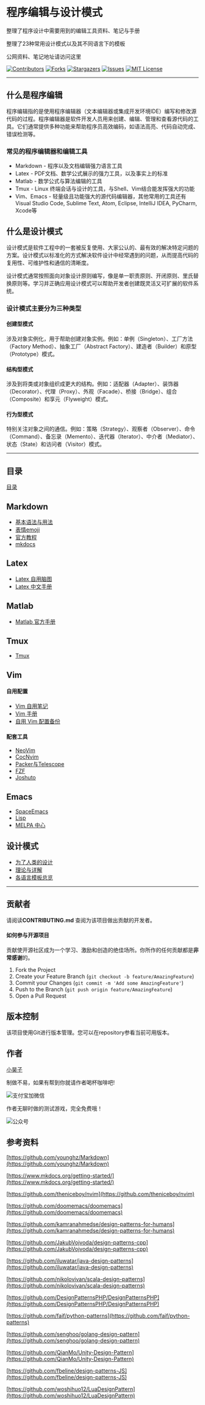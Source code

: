 # 程序编辑与设计模式

整理了程序设计中需要用到的编辑工具资料、笔记与手册

整理了23种常用设计模式以及其不同语言下的模板

公网资料、笔记地址请访问这里 

<!-- PROJECT SHIELDS -->

[![Contributors][contributors-shield]][contributors-url]
[![Forks][forks-shield]][forks-url]
[![Stargazers][stars-shield]][stars-url]
[![Issues][issues-shield]][issues-url]
[![MIT License][license-shield]][license-url]
<!-- [![LinkedIn][linkedin-shield]][linkedin-url] -->

<!-- PROJECT LOGO -->

--------------------

## 什么是程序编辑

程序编辑指的是使用程序编辑器（文本编辑器或集成开发环境IDE）编写和修改源代码的过程。程序编辑器是软件开发人员用来创建、编辑、管理和查看源代码的工具。它们通常提供多种功能来帮助程序员高效编码，如语法高亮、代码自动完成、错误检测等。

### 常见的程序编辑器和编辑工具
+ Markdown - 程序以及文档编辑强力语言工具
+ Latex - PDF文档、数学公式展示的强力工具，以及事实上的标准
+ Matlab - 数学公式与算法编辑的工具
+ Tmux - Linux 终端会话与设计的工具，与Shell、Vim结合能发挥强大的功能
+ Vim、Emacs - 轻量级且功能强大的源代码编辑器，其他常用的工具还有 Visual Studio Code, Sublime Text, Atom, Eclipse, IntelliJ IDEA, PyCharm, Xcode等

## 什么是设计模式
设计模式是软件工程中的一套被反复使用、大家公认的、最有效的解决特定问题的方案。设计模式以标准化的方式解决软件设计中经常遇到的问题，从而提高代码的复用性、可维护性和通信的清晰度。

设计模式通常按照面向对象设计原则编写，像是单一职责原则、开闭原则、里氏替换原则等。学习并正确应用设计模式可以帮助开发者创建既灵活又可扩展的软件系统。

### 设计模式主要分为三种类型

#### 创建型模式
涉及对象实例化，用于帮助创建对象实例。例如：单例（Singleton）、工厂方法（Factory Method）、抽象工厂（Abstract Factory）、建造者（Builder）和原型（Prototype）模式。

#### 结构型模式
涉及到将类或对象组织成更大的结构。例如：适配器（Adapter）、装饰器（Decorator）、代理（Proxy）、外观（Facade）、桥接（Bridge）、组合（Composite）和享元（Flyweight）模式。

#### 行为型模式
特别关注对象之间的通信。例如：策略（Strategy）、观察者（Observer）、命令（Command）、备忘录（Memento）、迭代器（Iterator）、中介者（Mediator）、状态（State）和访问者（Visitor）模式。

--------------------

## 目录

[目录](index.md)

## Markdown

+ [基本语法与用法](Markdown/README/README.md)
+ [表情emoji](Markdown/README/emoji.md)
+ [官方教程](https://markdown.com.cn/basic-syntax/)
+ [mkdocs](https://www.mkdocs.org/getting-started/)

## Latex

+ [Latex 自用脑图](https://www.yuque.com/hanwenhao-bs03y/tncnv7/iy0aay0hgghfhqgn?singleDoc#%20《Latex》)
+ [Latex 中文手册](https://albertyzp.github.io/2019/10/15/LaTex%E5%9F%BA%E7%A1%80%E6%89%8B%E5%86%8C/#%E4%B8%80-latex%E5%9F%BA%E6%9C%AC%E6%A6%82%E5%BF%B5)


## Matlab

+ [Matlab 官方手册](https://ww2.mathworks.cn/help/matlab/)


## Tmux

+ [Tmux](https://louiszhai.github.io/2017/09/30/tmux/)


## Vim

#### 自用配置

+ [Vim 自用笔记](Vim/Vim.md)
+ [Vim 手册](Vim/user_manual-2.4.0.pdf)
+ [自用 Vim 配置备份](https://github.com/worst001/vim_0)

#### 配套工具

+ [NeoVim](https://github.com/neovim/neovim)
+ [CocNvim](https://github.com/neoclide/coc.nvim)
+ [Packer与Telescope](https://github.com/nvim-telescope/telescope.nvim)
+ [FZF](https://github.com/junegunn/fzf)
+ [Joshuto](https://github.com/kamiyaa/joshuto)


## Emacs

+ [SpaceEmacs](https://www.spacemacs.org/)
+ [Lisp](https://oneforalone.github.io/cl-cookbook-cn/#/)
+ [MELPA 中心](https://melpa.org/#/)


## 设计模式

+ [为了人类的设计](设计模式/design-patterns-for-humans-cn/README.md)
+ [理论与详解](https://refactoringguru.cn/design-patterns/catalog)
+ [各语言模板总览](https://github.com/DovAmir/awesome-design-patterns)


-------------------

## 贡献者

请阅读**CONTRIBUTING.md** 查阅为该项目做出贡献的开发者。

#### 如何参与开源项目

贡献使开源社区成为一个学习、激励和创造的绝佳场所。你所作的任何贡献都是**非常感谢**的。


1. Fork the Project
2. Create your Feature Branch (`git checkout -b feature/AmazingFeature`)
3. Commit your Changes (`git commit -m 'Add some AmazingFeature'`)
4. Push to the Branch (`git push origin feature/AmazingFeature`)
5. Open a Pull Request


## 版本控制

该项目使用Git进行版本管理。您可以在repository参看当前可用版本。


## 作者

[小昊子](https://github.com/worst001)

制做不易，如果有帮到你就请作者喝杯咖啡吧!

![支付宝加微信](https://xiyou-oss.oss-cn-shanghai.aliyuncs.com/%E5%85%AC%E4%BC%97%E5%8F%B7%E4%B8%8E%E6%94%AF%E4%BB%98/%E6%94%AF%E4%BB%98%E5%AE%9D%E5%8A%A0%E5%BE%AE%E4%BF%A1.jpg)

作者无聊时做的测试游戏，完全免费哦！

![公众号](https://xiyou-oss.oss-cn-shanghai.aliyuncs.com/%E5%85%AC%E4%BC%97%E5%8F%B7%E4%B8%8E%E6%94%AF%E4%BB%98/%E5%85%AC%E4%BC%97%E5%8F%B7%E5%B0%8F.jpg)

## 参考资料

[https://github.com/younghz/Markdown](https://github.com/younghz/Markdown)

[https://www.mkdocs.org/getting-started/](https://www.mkdocs.org/getting-started/)

[https://github.com/theniceboy/nvim](https://github.com/theniceboy/nvim)

[https://github.com/doomemacs/doomemacs](https://github.com/doomemacs/doomemacs)

[https://github.com/kamranahmedse/design-patterns-for-humans](https://github.com/kamranahmedse/design-patterns-for-humans)

[https://github.com/JakubVojvoda/design-patterns-cpp](https://github.com/JakubVojvoda/design-patterns-cpp)

[https://github.com/iluwatar/java-design-patterns](https://github.com/iluwatar/java-design-patterns)

[https://github.com/nikolovivan/scala-design-patterns](https://github.com/nikolovivan/scala-design-patterns)

[https://github.com/DesignPatternsPHP/DesignPatternsPHP](https://github.com/DesignPatternsPHP/DesignPatternsPHP)

[https://github.com/faif/python-patterns](https://github.com/faif/python-patterns)

[https://github.com/senghoo/golang-design-pattern](https://github.com/senghoo/golang-design-pattern)

[https://github.com/QianMo/Unity-Design-Pattern](https://github.com/QianMo/Unity-Design-Pattern)

[https://github.com/fbeline/design-patterns-JS](https://github.com/fbeline/design-patterns-JS)

[https://github.com/woshihuo12/LuaDesignPattern](https://github.com/woshihuo12/LuaDesignPattern)


<!-- links -->
[your-project-path]:shaojintian/Best_README_template
[contributors-shield]: https://img.shields.io/github/contributors/worst001/mkdocs_program_design.svg?style=flat-square
[contributors-url]: https://github.com/worst001/mkdocs_program_design/graphs/contributors
[forks-shield]: https://img.shields.io/github/forks/worst001/mkdocs_program_design.svg?style=flat-square
[forks-url]: https://github.com/worst001/mkdocs_program_design/network/members
[stars-shield]: https://img.shields.io/github/stars/worst001/mkdocs_program_design.svg?style=flat-square
[stars-url]: https://github.com/worst001/mkdocs_program_design/stargazers
[issues-shield]: https://img.shields.io/github/issues/worst001/mkdocs_program_design.svg?style=flat-square
[issues-url]: https://img.shields.io/github/issues/worst001/mkdocs_program_design.svg
[license-shield]: https://img.shields.io/github/license/worst001/mkdocs_program_design.svg?style=flat-square
[license-url]: https://github.com/worst001/mkdocs_program_design/blob/main/LICENSE.txt
<!-- [linkedin-shield]: https://img.shields.io/badge/-LinkedIn-black.svg?style=flat-square&logo=linkedin&colorB=555 -->
<!-- [linkedin-url]: https://linkedin.com/in/shaojintian -->
